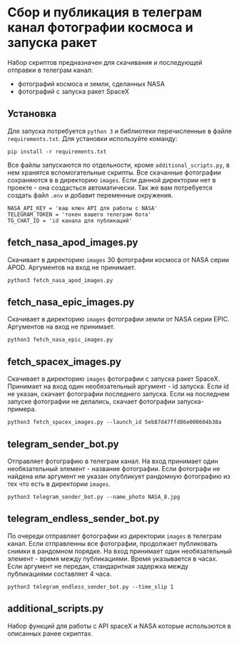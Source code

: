 # Сбор и публикация в телеграм канал фотографии космоса и запуска ракет

Набор скриптов предназначен для скачивания и последующей отправки в телеграм канал: 
* фотографий космоса и земли, сделанных NASA 
* фотографий с запуска ракет SpaceX

## Установка


Для запуска потребуется `python 3` и библиотеки перечисленные в файле `requirements.txt`. Для установки используйте команду:

```
pip install -r requirements.txt
```

Все файлы запускаются по отдельности, кроме `additional_scripts.py`, в нем хранятся вспомогательные скрипты.
Все скачанные фотографии сохраняются в в директорию `images`. Если данной директории нет в проекте - она создасться автоматически.
Так же вам потребуется создать файл `.env` и добавит переменные окружения.

```
NASA_API_KEY = 'ваш ключ API для работы с NASA'
TELEGRAM_TOKEN = 'токен вашего телеграм бота'
TG_CHAT_ID = 'id канала для публикаций'
```

## fetch_nasa_apod_images.py

Скачивает в директорию `images` 30 фотографии космоса от NASA серии APOD. Аргументов на вход не принимает.

```
python3 fetch_nasa_apod_images.py
```

## fetch_nasa_epic_images.py

Скачивает в директорию `images` фотографии земли от NASA серии EPIC. Аргументов на вход не принимает.

```
python3 fetch_nasa_epic_images.py
```

## fetch_spacex_images.py

Скачивает в директорию `images` фотографии с запуска ракет SpaceX. Принимает на вход один необязательный аргумент - id запуска. Если id не указан, скачает фотографии последнего запуска. Если на последнем запуске фотографии не делались, скачает фотографии запуска-примера.

```
python3 fetch_spacex_images.py --launch_id 5eb87d47ffd86e000604b38a
```

## telegram_sender_bot.py

Отправляет фотографию в телеграм канал. На вход принимает один необязательный элемент - название фотографии.
Если фотографи не найдена или аргумент не указан опубликует рандомную фотографию из тех что есть в директории `images`.

```
python3 telegram_sender_bot.py --name_photo NASA_8.jpg
```

## telegram_endless_sender_bot.py

По очереди отправляет фотографии из директории `images` в телеграм канал. Если отправленны все фотографии, продолжает публиковать снимки в рандомном порядке.
На вход принимает один необязательный элемент - время между публикациями. Время указывается в часах. Если аргумент не передан, стандарнтная задержка между публикациями составляет 4 часа.

```
python3 telegram_endless_sender_bot.py --time_slip 1
```

## additional_scripts.py

Набор функций для работы с API spaceX и NASA которые использются в описанных ранее скриптах.